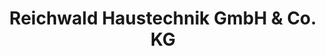 ---
title: "Reichwald Haustechnik GmbH & Co. KG"
url: /siegen/reichwald-haustechnik-gmbh-und-co-kg/
shop: Baustoffe
---